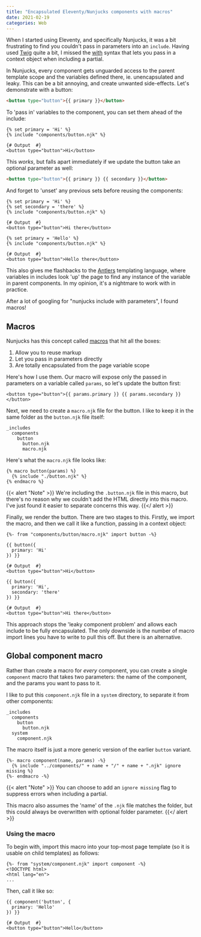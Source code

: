 ```yaml
---
title: "Encapsulated Eleventy/Nunjucks components with macros"
date: 2021-02-19
categories: Web
---
```


When I started using Eleventy, and specifically Nunjucks, it was a bit frustrating to find you couldn't pass in parameters into an `include`. Having used [Twig](https://twig.symfony.com/) quite a bit, I missed the [with](https://twig.symfony.com/doc/3.x/tags/include.html) syntax that lets you pass in a context object when including a partial.

In Nunjucks, every component gets unguarded access to the parent template scope and the variables defined there, ie. unencapsulated and leaky. This can be a bit annoying, and create unwanted side-effects. Let's demonstrate with a button:

```html
<button type="button">{{ primary }}</button>
```

To 'pass in' variables to the component, you can set them ahead of the include:

```twig
{% set primary = 'Hi' %}
{% include "components/button.njk" %}

{# Output  #}
<button type="button">Hi</button>
```


This _works_, but falls apart immediately if we update the button take an optional parameter as well:

```html
<button type="button">{{ primary }} {{ secondary }}</button>
```

And forget to 'unset' any previous sets before reusing the components:

```twig
{% set primary = 'Hi' %}
{% set secondary = 'there' %}
{% include "components/button.njk" %}

{# Output  #}
<button type="button">Hi there</button>

{% set primary = 'Hello' %}
{% include "components/button.njk" %}

{# Output  #}
<button type="button">Hello there</button>
```

This also gives me flashbacks to the [Antlers](https://statamic.dev/antlers) templating language, where variables in includes look 'up' the page to find any instance of the variable in parent components. In my opinion, it's a nightmare to work with in practice.

After a lot of googling for "nunjucks include with parameters", I found macros!

## Macros

Nunjucks has this concept called [macros](https://mozilla.github.io/nunjucks/templating.html#macro) that hit all the boxes:

1. Allow you to reuse markup
2. Let you pass in parameters directly
3. Are totally encapsulated from the page variable scope

Here's how I use them. Our macro will expose only the passed in parameters on a variable called `params`, so let's update the button first:

```twig
<button type="button">{{ params.primary }} {{ params.secondary }}</button>
```

Next, we need to create a `macro.njk` file for the button. I like to keep it in the same folder as the `button.njk` file itself:

```
_includes
  components
    button
      button.njk
      macro.njk
```

Here's what the `macro.njk` file looks like:

```twig
{% macro button(params) %}
  {% include "./button.njk" %}
{% endmacro %}
```

{{< alert "Note" >}}
We're including the `.button.njk` file in this macro, but there's no reason why we couldn't add the HTML directly into this macro. I've just found it easier to separate concerns this way.
{{</ alert >}}

Finally, we render the button. There are two stages to this. Firstly, we import the macro, and then we call it like a function, passing in a context object:

```twig
{%- from "components/button/macro.njk" import button -%}

{{ button({
  primary: 'Hi'
}) }}

{# Output  #}
<button type="button">Hi</button>

{{ button({
  primary: 'Hi',
  secondary: 'there'
}) }}

{# Output  #}
<button type="button">Hi there</button>
```

This approach stops the 'leaky component problem' and allows each include to be fully encapsulated. The only downside is the number of macro import lines you have to write to pull this off. But there is an alternative.

## Global component macro

Rather than create a macro for _every_ component, you can create a single `component` macro that takes two parameters: the name of the component, and the params you want to pass to it.

I like to put this `component.njk` file in a `system` directory, to separate it from other components:

```
_includes
  components
    button
      button.njk
  system
    component.njk
```

The macro itself is just a more generic version of the earlier `button` variant.

```twig
{%- macro component(name, params) -%}
  {% include "../components/" + name + "/" + name + ".njk" ignore missing %}
{%- endmacro -%}
```

{{< alert "Note" >}}
You can choose to add an `ignore missing` flag to suppress errors when including a partial.

This macro also assumes the 'name' of the `.njk` file matches the folder, but this could always be overwritten with optional folder parameter.
{{</ alert >}}

### Using the macro

To begin with, import this macro into your top-most page template (so it is usable on child templates) as follows:

```twig
{%- from "system/component.njk" import component -%}
<!DOCTYPE html>
<html lang="en">
...
```

Then, call it like so:

```twig
{{ component('button', {
  primary: 'Hello'
}) }}

{# Output  #}
<button type="button">Hello</button>
```
